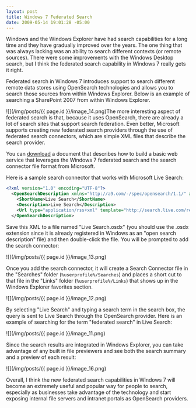```yaml
---
layout: post
title: Windows 7 Federated Search
date: 2009-05-14 19:01:28 -05:00
---
```


Windows and the Windows Explorer have had search capabilities for a long time and they have gradually improved over the years. The one thing that was always lacking was an ability to search different contexts (or remote sources). There were some improvements with the Windows Desktop search, but I think the federated search capability in Windows 7 really gets it right.

Federated search in Windows 7 introduces support to search different remote data stores using OpenSearch technologies and allows you to search those sources from within Windows Explorer. Below is an example of searching a SharePoint 2007 from within Windows Explorer.

![](/img/posts/{{ page.id }}/image_14.png)The more interesting aspect of federated search is that, because it uses OpenSearch, there are already a lot of search sites that support search federation. Even better, Microsoft supports creating new federated search providers through the use of federated search connectors, which are simple XML files that describe the search provider.

You can [download](http://www.microsoft.com/downloads/details.aspx?FamilyID=C709A596-A9E9-49E7-BCD4-319664929317&displaylang=en) a document that describes how to build a basic web service that leverages the Windows 7 federated search and the search connector file format from Microsoft.

Here is a sample search connector that works with Microsoft Live Search:

```xml
<?xml version="1.0" encoding="UTF-8"?>
  <OpenSearchDescription xmlns="http://a9.com/-/spec/opensearch/1.1/" xmlns:ms-ose="http://schemas.microsoft.com/opensearchext/2009/">
    <ShortName>Live Search</ShortName>
    <Description>Live Search</Description>
    <Url type="application/rss+xml" template="http://search.live.com/results.aspx?q={searchTerms}&count=50&format=rss"/>
  </OpenSearchDescription> 
```

Save this XML to a file named "Live Search.osdx" (you should use the .osdx extension since it is already registered in Windows as an "open search description" file) and then double-click the file. You will be prompted to add the search connector:

![](/img/posts/{{ page.id }}/image_13.png) 

Once you add the search connector, it will create a Search Connector file in the "Searches" folder (`%userprofile%/Searches`) and places a short cut to that file in the "Links" folder (`%userprofile%/Links`) that shows up in the Windows Explorer favorites section.

![](/img/posts/{{ page.id }}/image_12.png) 

By selecting "Live Search" and typing a search term in the search box, the query is sent to Live Search through the OpenSearch provider. Here is an example of searching for the term "federated search" in Live Search:

![](/img/posts/{{ page.id }}/image_11.png) 

Since the search results are integrated in Windows Explorer, you can take advantage of any built in file previewers and see both the search summary and a preview of each result:

![](/img/posts/{{ page.id }}/image_16.png) 

Overall, I think the new federated search capabilities in Windows 7 will become an extremely useful and popular way for people to search, especially as businesses take advantage of the technology and start exposing internal file servers and intranet portals as OpenSearch providers.
